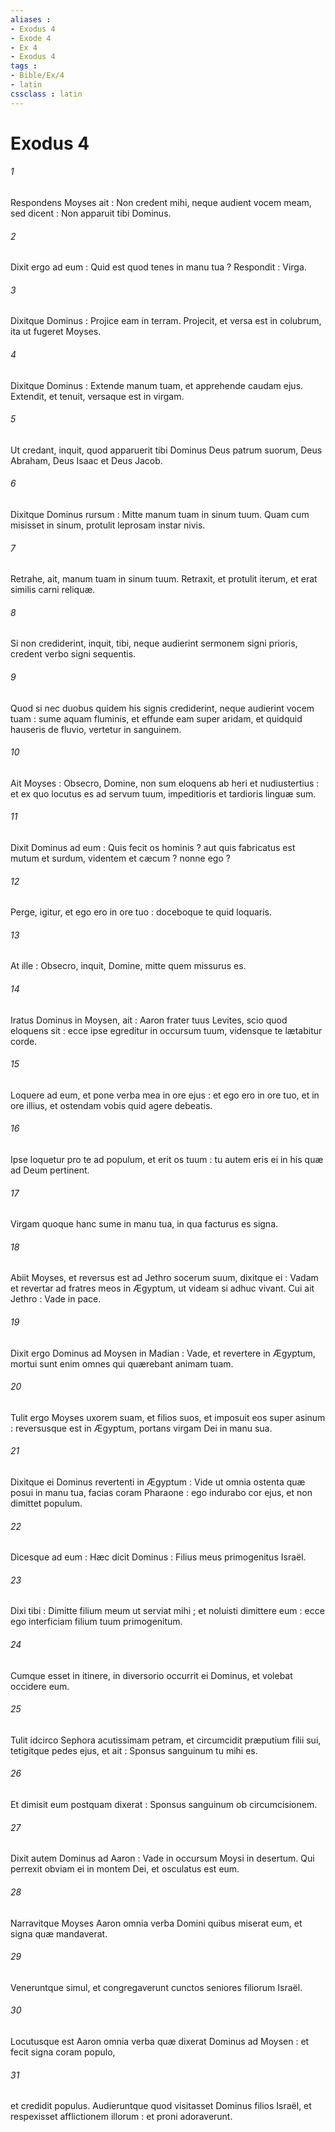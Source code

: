 ```yaml
---
aliases : 
- Exodus 4
- Exode 4
- Ex 4
- Exodus 4
tags : 
- Bible/Ex/4
- latin
cssclass : latin
---
```


# Exodus 4

###### 1
Respondens Moyses ait : Non credent mihi, neque audient vocem meam, sed dicent : Non apparuit tibi Dominus.
###### 2
Dixit ergo ad eum : Quid est quod tenes in manu tua ? Respondit : Virga.
###### 3
Dixitque Dominus : Projice eam in terram. Projecit, et versa est in colubrum, ita ut fugeret Moyses.
###### 4
Dixitque Dominus : Extende manum tuam, et apprehende caudam ejus. Extendit, et tenuit, versaque est in virgam.
###### 5
Ut credant, inquit, quod apparuerit tibi Dominus Deus patrum suorum, Deus Abraham, Deus Isaac et Deus Jacob.
###### 6
Dixitque Dominus rursum : Mitte manum tuam in sinum tuum. Quam cum misisset in sinum, protulit leprosam instar nivis.
###### 7
Retrahe, ait, manum tuam in sinum tuum. Retraxit, et protulit iterum, et erat similis carni reliquæ.
###### 8
Si non crediderint, inquit, tibi, neque audierint sermonem signi prioris, credent verbo signi sequentis.
###### 9
Quod si nec duobus quidem his signis crediderint, neque audierint vocem tuam : sume aquam fluminis, et effunde eam super aridam, et quidquid hauseris de fluvio, vertetur in sanguinem.
###### 10
Ait Moyses : Obsecro, Domine, non sum eloquens ab heri et nudiustertius : et ex quo locutus es ad servum tuum, impeditioris et tardioris linguæ sum.
###### 11
Dixit Dominus ad eum : Quis fecit os hominis ? aut quis fabricatus est mutum et surdum, videntem et cæcum ? nonne ego ?
###### 12
Perge, igitur, et ego ero in ore tuo : doceboque te quid loquaris.
###### 13
At ille : Obsecro, inquit, Domine, mitte quem missurus es.
###### 14
Iratus Dominus in Moysen, ait : Aaron frater tuus Levites, scio quod eloquens sit : ecce ipse egreditur in occursum tuum, vidensque te lætabitur corde.
###### 15
Loquere ad eum, et pone verba mea in ore ejus : et ego ero in ore tuo, et in ore illius, et ostendam vobis quid agere debeatis.
###### 16
Ipse loquetur pro te ad populum, et erit os tuum : tu autem eris ei in his quæ ad Deum pertinent.
###### 17
Virgam quoque hanc sume in manu tua, in qua facturus es signa.
###### 18
Abiit Moyses, et reversus est ad Jethro socerum suum, dixitque ei : Vadam et revertar ad fratres meos in Ægyptum, ut videam si adhuc vivant. Cui ait Jethro : Vade in pace.
###### 19
Dixit ergo Dominus ad Moysen in Madian : Vade, et revertere in Ægyptum, mortui sunt enim omnes qui quærebant animam tuam.
###### 20
Tulit ergo Moyses uxorem suam, et filios suos, et imposuit eos super asinum : reversusque est in Ægyptum, portans virgam Dei in manu sua.
###### 21
Dixitque ei Dominus revertenti in Ægyptum : Vide ut omnia ostenta quæ posui in manu tua, facias coram Pharaone : ego indurabo cor ejus, et non dimittet populum.
###### 22
Dicesque ad eum : Hæc dicit Dominus : Filius meus primogenitus Israël.
###### 23
Dixi tibi : Dimitte filium meum ut serviat mihi ; et noluisti dimittere eum : ecce ego interficiam filium tuum primogenitum.
###### 24
Cumque esset in itinere, in diversorio occurrit ei Dominus, et volebat occidere eum.
###### 25
Tulit idcirco Sephora acutissimam petram, et circumcidit præputium filii sui, tetigitque pedes ejus, et ait : Sponsus sanguinum tu mihi es.
###### 26
Et dimisit eum postquam dixerat : Sponsus sanguinum ob circumcisionem.
###### 27
Dixit autem Dominus ad Aaron : Vade in occursum Moysi in desertum. Qui perrexit obviam ei in montem Dei, et osculatus est eum.
###### 28
Narravitque Moyses Aaron omnia verba Domini quibus miserat eum, et signa quæ mandaverat.
###### 29
Veneruntque simul, et congregaverunt cunctos seniores filiorum Israël.
###### 30
Locutusque est Aaron omnia verba quæ dixerat Dominus ad Moysen : et fecit signa coram populo,
###### 31
et credidit populus. Audieruntque quod visitasset Dominus filios Israël, et respexisset afflictionem illorum : et proni adoraverunt.
